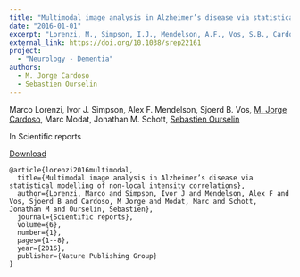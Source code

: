 ```yaml
---
title: "Multimodal image analysis in Alzheimer’s disease via statistical modelling of non-local intensity correlations"
date: "2016-01-01"
excerpt: "Lorenzi, M., Simpson, I.J., Mendelson, A.F., Vos, S.B., Cardoso, M.J., Modat, M., Schott, J.M. and Ourselin, S., 2016. Scientific reports, 6(1), pp.1-8."
external_link: https://doi.org/10.1038/srep22161
project:
  - "Neurology - Dementia"
authors:
  - M. Jorge Cardoso
  - Sebastien Ourselin
---
```

Marco Lorenzi, Ivor J. Simpson, Alex F. Mendelson, Sjoerd B. Vos, [M. Jorge Cardoso](/people/jorge_cardoso), Marc Modat, Jonathan M. Schott, [Sebastien Ourselin](/people/seb_ourselin)

In Scientific reports

<a href="{{page.external_link}}" target="_blank"> Download </a>

```
@article{lorenzi2016multimodal,
  title={Multimodal image analysis in Alzheimer’s disease via statistical modelling of non-local intensity correlations},
  author={Lorenzi, Marco and Simpson, Ivor J and Mendelson, Alex F and Vos, Sjoerd B and Cardoso, M Jorge and Modat, Marc and Schott, Jonathan M and Ourselin, Sebastien},
  journal={Scientific reports},
  volume={6},
  number={1},
  pages={1--8},
  year={2016},
  publisher={Nature Publishing Group}
}
```

